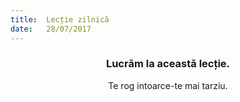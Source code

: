 ```yaml
---
title:  Lecție zilnică
date:   28/07/2017
---
```


### <center>Lucrăm la această lecție.</center>
<center>Te rog intoarce-te mai tarziu.</center>